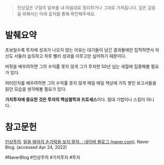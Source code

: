 > 인상깊은 구절의 일부를 내 마음대로 정리하거나 그대로 가져옵니다. 깊은 감동을 위해서는 아래 출처를 통해 확인해주세요.

# 발췌요약

초보일수록 투자에 성과가 나오지 않는 이유는 대가들이 남긴 결과물에만 집착하면서 자신도 서둘러 습득하고 하루 빨리 성과를 이루고만 싶어하기 때문이다.

 버핏을 배우려하면 그의 수익률 못지 않게 그가 투자한 50년 넘는 세월에 집중해볼 필요가 있다.

피터린치를 배우려하면 그의 수익률 못지 않게 매일 매일 책상에 가득 쌓인 보고서들을 읽던 모습을 생각해볼 필요가 있다.

**가치투자에 중요한 것은 투자의 핵심철학과 프로세스**이다.
절대 기법이나 스킬이 아니다.

# 참고문헌

[인상주의](https://blog.naver.com/gmyhhj). [달을 봐야지 손가락을 보지 말자. : 네이버 블로그 (naver.com)](https://blog.naver.com/gmyhhj/222705145131). Naver Blog. (accessed Apr 24, 2022)

#NaverBlog #인상주의 #가치투자 #투자